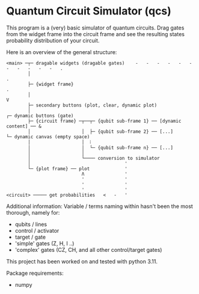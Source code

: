 # Quantum Circuit Simulator (qcs)

This program is a (very) basic simulator of quantum circuits.
Drag gates from the widget frame into the circuit frame and see the resulting
states probability distribution of your circuit.

Here is an overview of the general structure:

```
<main> ─┬─ dragable widgets (dragable gates)    -   -   -   -   -   -   -   -   -   -   -   .
        │                                                                                   .
        ├─ {widget frame}                                                                   .
        │                                                                                   V
        ├─ secondary buttons (plot, clear, dynamic plot)
        │                                                                     ┌─ dynamic buttons (gate)
        ├─ {circuit frame} ─┬──┬─ {qubit sub-frame 1} ── [dynamic content] ── &
        │                   │  ├─ {qubit sub-frame 2} ── [...]                └─ dynamic canvas (empty space)
        │                   │  ⁞
        │                   │  └─ {qubit sub-frame n} ── [...]
        │                   │
        │                   └──── conversion to simulator                                                     
        │                                   '
        └─ {plot frame} ── plot             '                   
                            Λ               '
                            '               '
                            '               '
                            '               '
<circuit> ───── get probabilities   <   -   '
```


Additional information:
Variable / terms naming within hasn't been the most thorough, namely for:
- qubits / lines
- control / activator
- target / gate
- 'simple' gates (Z, H, I ..)
- 'complex' gates (CZ, CH, and all other control/target gates)

This project has been worked on and tested with python 3.11.

Package requirements:
- numpy
